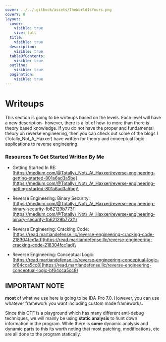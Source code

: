 ```yaml
---
cover: ../../.gitbook/assets/TheWorldIsYours.png
coverY: 0
layout:
  cover:
    visible: true
    size: full
  title:
    visible: true
  description:
    visible: true
  tableOfContents:
    visible: true
  outline:
    visible: true
  pagination:
    visible: true
---
```


# Writeups

This section is going to be writeups based on the levels. Each level will have a new description- however, there is a lot of how-to more than there is theory based knowledge. If you do not have the proper and fundamental theory on reverse engineering, then you can check out some of the blogs I (Totally\_Not\_A\_Haxxer) have written for theory and conceptual logic applications to reverse engineering.

### Resources To Get Started Written By Me

* Getting Started In RE: [https://medium.com/@Totally\_Not\_A\_Haxxer/reverse-engineering-getting-started-801a6ad3a5be](https://medium.com/@Totally\_Not\_A\_Haxxer/reverse-engineering-getting-started-801a6ad3a5be)\

* Reverse Engineering: Binary Security: [https://medium.com/@Totally\_Not\_A\_Haxxer/reverse-engineering-binary-security-fb62129b773f](https://medium.com/@Totally\_Not\_A\_Haxxer/reverse-engineering-binary-security-fb62129b773f)\

* Reverse Engineering: Cracking Code: [https://read.martiandefense.llc/reverse-engineering-cracking-code-218304fcc1ad](https://read.martiandefense.llc/reverse-engineering-cracking-code-218304fcc1ad)\

* Reverse Engineering: Conceptual Logic: [https://read.martiandefense.llc/reverse-engineering-conceptual-logic-bf64cca5cc8](https://read.martiandefense.llc/reverse-engineering-conceptual-logic-bf64cca5cc8)

## IMPORTANT NOTE

**most** of what we use here is going to be IDA-Pro 7.0. However, you can use whatever framework you want including custom made frameworks.

Since this CTF is a playground which has many different anti-debug techniques, we will mainly be using **static analysis** to hunt down information in the program. While there is **some** dynamic analysis and dynamic parts to this its worth noting that most patching, modifications, etc are all done to the program statically.
